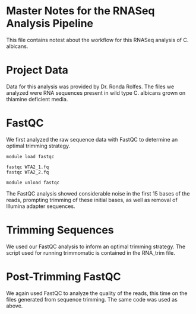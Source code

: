 # Master Notes for the RNASeq Analysis Pipeline
This file contains notest about the workflow for this RNASeq analysis of C. albicans. 

# Project Data
Data for this analysis was provided by Dr. Ronda Rolfes. The files we analyzed were RNA sequences present in wild type C. albicans grown on thiamine deficient media.

# FastQC
We first analyzed the raw sequence data with FastQC to determine an optimal trimming strategy.

```
module load fastqc

fastqc WTA2_1.fq
fastqc WTA2_2.fq

module unload fastqc
```

The FastQC analysis showed considerable noise in the first 15 bases of the reads, prompting trimming of these initial bases, as well as removal of Illumina adapter sequences.


# Trimming Sequences
We used our FastQC analysis to inform an optimal trimming strategy. The script used for running trimmomatic is contained in the RNA_trim file.


# Post-Trimming FastQC
We again used FastQC to analyze the quality of the reads, this time on the files generated from sequence trimming. The same code was used as above.
